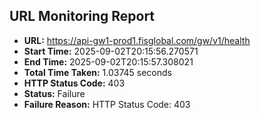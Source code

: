 ## URL Monitoring Report

- **URL:** https://api-gw1-prod1.fisglobal.com/gw/v1/health
- **Start Time:** 2025-09-02T20:15:56.270571
- **End Time:** 2025-09-02T20:15:57.308021
- **Total Time Taken:** 1.03745 seconds
- **HTTP Status Code:** 403
- **Status:** Failure
- **Failure Reason:** HTTP Status Code: 403
